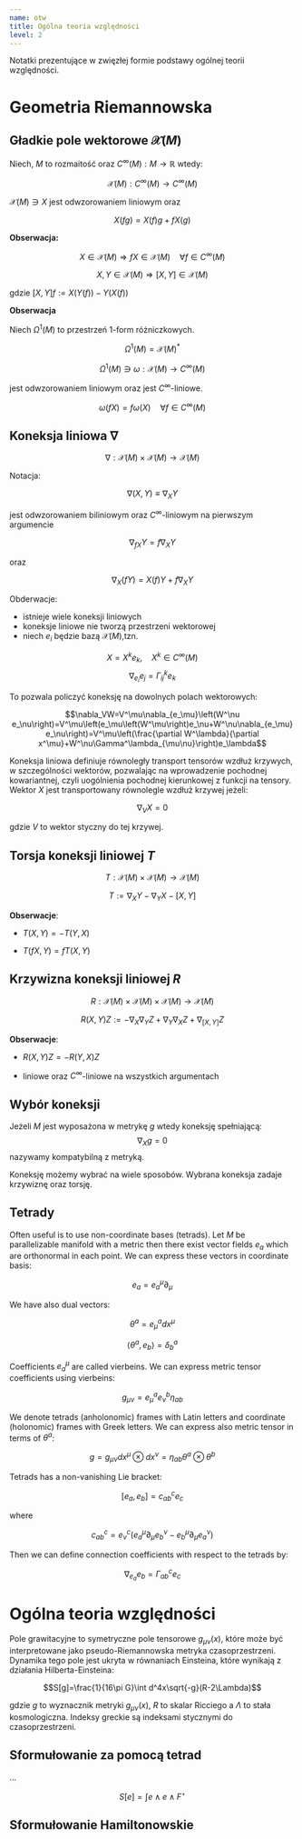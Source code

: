 ```yaml
---
name: otw
title: Ogólna teoria względności
level: 2
---
```


Notatki prezentujące w zwięzłej formie podstawy ogólnej teorii względności.

# Geometria Riemannowska

## Gładkie pole wektorowe $\mathcal{X}(M)$

Niech, $M$ to rozmaitość oraz $C^\infty(M):M\rightarrow \mathbb{R}$ wtedy:

$$\mathcal{X}(M):C^\infty(M)\rightarrow C^\infty(M)$$

$\mathcal{X}(M)\ni X$ jest odwzorowaniem liniowym oraz

$$X(fg)=X(f)g+fX(g)$$

**Obserwacja:**

$$X\in \mathcal{X}(M)\Rightarrow fX\in \mathcal{X}(M)\quad\forall f\in C^\infty(M)$$

$$X,Y\in \mathcal{X}(M)\Rightarrow [X,Y]\in \mathcal{X}(M)$$

gdzie $[X,Y]f:=X(Y(f))-Y(X(f))$

**Obserwacja**

Niech $\Omega^1(M)$ to przestrzeń 1-form różniczkowych.

$$\Omega^1(M)=\mathcal{X}(M)^*$$

$$\Omega^1(M)\ni\omega:\mathcal{X}(M)\rightarrow C^\infty(M)$$

jest odwzorowaniem liniowym oraz jest $C^\infty$-liniowe.

$$\omega(fX)=f\omega(X)\quad\forall f\in C^\infty(M)$$

## Koneksja liniowa $\nabla$

$$\nabla:\mathcal{X}(M)\times \mathcal{X}(M)\rightarrow\mathcal{X}(M)$$

Notacja:

$$\nabla(X,Y)\equiv\nabla_XY$$

jest odwzorowaniem biliniowym oraz $C^\infty$-liniowym na pierwszym argumencie

$$\nabla_{fX}Y=f\nabla_XY$$

oraz

$$\nabla_X(fY)=X(f)Y+f\nabla_XY$$

Obderwacje:

* istnieje wiele koneksji liniowych
* koneksje liniowe nie tworzą przestrzeni wektorowej
* niech $e_i$ będzie bazą $\mathcal{X}(M)$,tzn.

$$X=X^ke_k,\quad X^k\in C^\infty(M)$$
$$\nabla_{e_i}e_j=\Gamma_{ij}^ke_k$$

To pozwala policzyć koneksję na dowolnych polach wektorowych:

$$\nabla_VW=V^\mu\nabla_{e_\mu}\left(W^\nu e_\nu\right)=V^\mu\left(e_\mu\left(W^\mu\right)e_\nu+W^\nu\nabla_{e_\mu}e_\nu\right)=V^\mu\left(\frac{\partial W^\lambda}{\partial x^\mu}+W^\nu\Gamma^\lambda_{\mu\nu}\right)e_\lambda$$

Koneksja liniowa definiuje równoległy transport tensorów wzdłuż krzywych, w szczególności wektorów, pozwalając na wprowadzenie pochodnej kowariantnej, czyli uogólnienia pochodnej kierunkowej z funkcji na tensory. Wektor $X$ jest transportowany równolegle wzdłuż krzywej jeżeli:

$$\nabla_VX=0$$

gdzie $V$ to wektor styczny do tej krzywej.


## Torsja koneksji liniowej $T$

$$T:\mathcal{X}(M)\times\mathcal{X}(M)\rightarrow\mathcal{X}(M)$$

$$T:=\nabla_XY-\nabla_YX-[X,Y]$$

**Obserwacje**:

* $T(X,Y)=-T(Y,X)$

* $T(fX,Y)=fT(X,Y)$

## Krzywizna koneksji liniowej $R$

$$R:\mathcal{X}(M)\times\mathcal{X}(M)\times\mathcal{X}(M)\rightarrow\mathcal{X}(M)$$

$$R(X,Y)Z:=-\nabla_X\nabla_YZ+\nabla_Y\nabla_XZ+\nabla_{[X,Y]}Z$$

**Obserwacje**:

* $R(X,Y)Z=-R(Y,X)Z$

* liniowe oraz $C^\infty$-liniowe na wszystkich argumentach

## Wybór koneksji

Jeżeli $M$ jest wyposażona w metrykę $g$ wtedy koneksję spełniającą:
$$\nabla_{X}g=0$$
nazywamy kompatybilną z metryką.

Koneksję możemy wybrać na wiele sposobów. Wybrana koneksja zadaje krzywiznę oraz torsję.

## Tetrady

Often useful is to use non-coordinate bases (tetrads). Let $M$ be parallelizable manifold with a metric then there exist vector fields $e_a$ which are orthonormal in each point. We can express these vectors in coordinate basis:

$$e_a=e_a^\mu\partial_\mu$$

We have also dual vectors:

$$\theta^a=e^a_\mu dx^\mu$$

$$\langle\theta^a,e_b\rangle=\delta^a_b$$

Coefficients $e_a^\mu$ are called vierbeins. We can express metric tensor coefficients using vierbeins:

$$g_{\mu\nu}=e^a_\mu e^b_\nu\eta_{ab}$$

We denote tetrads (anholonomic) frames with Latin letters and coordinate (holonomic) frames with Greek letters. We can express also metric tensor in terms of $\theta^a$:

$$g=g_{\mu\nu}dx^\mu\otimes dx^\nu=\eta_{ab}\theta^a\otimes\theta^b$$

Tetrads has a non-vanishing Lie bracket:

$$[e_a,e_b]=c_{ab}^ce_c$$

where

$$c_{ab}^c=e^c_\nu\left(e_a^\mu\partial_\mu e_b^\nu-e_b^\mu\partial_\mu e_a^\nu\right)$$

Then we can define connection coefficients with respect to the tetrads by:

$$\nabla_{e_a}e_b=\Gamma^c_{ab}e_c$$


# Ogólna teoria względności

Pole grawitacyjne to symetryczne pole tensorowe $g_{\mu\nu}(x)$, które może być interpretowane jako pseudo-Riemannowska metryka czasoprzestrzeni. Dynamika tego pole jest ukryta w równaniach Einsteina, które wynikają z działania Hilberta-Einsteina:

$$S[g]=\frac{1}{16\pi G}\int d^4x\sqrt{-g}(R-2\Lambda)$$

gdzie $g$ to wyznacznik metryki $g_{\mu\nu}(x)$, $R$ to skalar Ricciego a $\Lambda$ to stała kosmologiczna. Indeksy greckie są indeksami stycznymi do czasoprzestrzeni.

## Sformułowanie za pomocą tetrad

...

$$S[e]=\int e\wedge e\wedge F^\star$$

## Sformułowanie Hamiltonowskie
